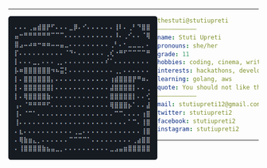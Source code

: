 <hr>

<img align="left" src="ascii.png" width="300" /> 

```yaml
thestuti@stutiupreti
———————————
name: Stuti Upreti
pronouns: she/her
grade: 11
hobbies: coding, cinema, writing, music, books
interests: hackathons, development, cybersecurity, science, open source
learning: golang, aws
quote: You should not like things because people tell you you are supposed to.
———————————
mail: stutiupreti12@gmail.com
twitter: stutiupreti2
facebook: stutiupreti2
instagram: stutiupreti2
```

<hr>
